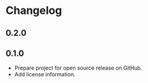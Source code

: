 # Changelog

## 0.2.0

## 0.1.0

- Prepare project for open source release on GitHub.
- Add license information.